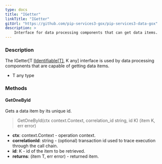 ```yaml
---
type: docs
title: "IGetter"
linkTitle: "IGetter"
gitUrl: "https://github.com/pip-services3-gox/pip-services3-data-gox"
description: >
    Interface for data processing components that can get data items.
---
```


### Description

The IGetter[T [IIdentifiable[T]](../../../commons/data/iidentifiable), K any] interface is used by data processing components that are capable of getting data items.

- T any type

### Methods

#### GetOneById
Gets a data item by its unique id.

> GetOneById(ctx context.Context, correlation_id string, id K) (item K, err error)

- **ctx**: context.Context - operation context.
- **correlationId**: string - (optional) transaction id used to trace execution through the call chain.
- **id**: K - id of the item to be retrieved.
- **returns**: (item T, err error) - returned item.

